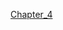 

[Chapter_4](https://nbviewer.jupyter.org/github/JiHui-Cheon/gilbut/blob/main/deeplearning/run_project/04_Sonar.ipynb)